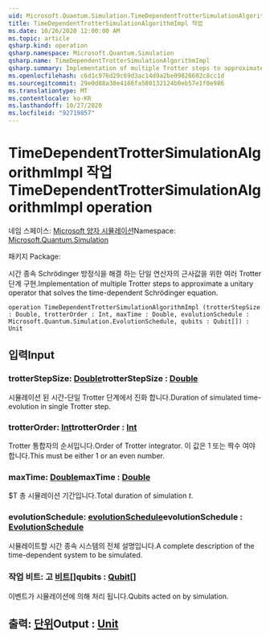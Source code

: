 ```yaml
---
uid: Microsoft.Quantum.Simulation.TimeDependentTrotterSimulationAlgorithmImpl
title: TimeDependentTrotterSimulationAlgorithmImpl 작업
ms.date: 10/26/2020 12:00:00 AM
ms.topic: article
qsharp.kind: operation
qsharp.namespace: Microsoft.Quantum.Simulation
qsharp.name: TimeDependentTrotterSimulationAlgorithmImpl
qsharp.summary: Implementation of multiple Trotter steps to approximate a unitary operator that solves the time-dependent Schrödinger equation.
ms.openlocfilehash: c6d1c976d29c69d3ac14d9a2be09826602c8cc1d
ms.sourcegitcommit: 29e0d88a30e4166fa580132124b0eb57e1f0e986
ms.translationtype: MT
ms.contentlocale: ko-KR
ms.lasthandoff: 10/27/2020
ms.locfileid: "92719857"
---
```

# <a name="timedependenttrottersimulationalgorithmimpl-operation"></a><span data-ttu-id="6977a-102">TimeDependentTrotterSimulationAlgorithmImpl 작업</span><span class="sxs-lookup"><span data-stu-id="6977a-102">TimeDependentTrotterSimulationAlgorithmImpl operation</span></span>

<span data-ttu-id="6977a-103">네임 스페이스: [Microsoft 양자 시뮬레이션](xref:Microsoft.Quantum.Simulation)</span><span class="sxs-lookup"><span data-stu-id="6977a-103">Namespace: [Microsoft.Quantum.Simulation](xref:Microsoft.Quantum.Simulation)</span></span>

<span data-ttu-id="6977a-104">패키지 [](https://nuget.org/packages/)</span><span class="sxs-lookup"><span data-stu-id="6977a-104">Package: [](https://nuget.org/packages/)</span></span>


<span data-ttu-id="6977a-105">시간 종속 Schrödinger 방정식을 해결 하는 단일 연산자의 근사값을 위한 여러 Trotter 단계 구현.</span><span class="sxs-lookup"><span data-stu-id="6977a-105">Implementation of multiple Trotter steps to approximate a unitary operator that solves the time-dependent Schrödinger equation.</span></span>

```qsharp
operation TimeDependentTrotterSimulationAlgorithmImpl (trotterStepSize : Double, trotterOrder : Int, maxTime : Double, evolutionSchedule : Microsoft.Quantum.Simulation.EvolutionSchedule, qubits : Qubit[]) : Unit
```


## <a name="input"></a><span data-ttu-id="6977a-106">입력</span><span class="sxs-lookup"><span data-stu-id="6977a-106">Input</span></span>

### <a name="trotterstepsize--double"></a><span data-ttu-id="6977a-107">trotterStepSize: [Double](xref:microsoft.quantum.lang-ref.double)</span><span class="sxs-lookup"><span data-stu-id="6977a-107">trotterStepSize : [Double](xref:microsoft.quantum.lang-ref.double)</span></span>

<span data-ttu-id="6977a-108">시뮬레이션 된 시간-단일 Trotter 단계에서 진화 합니다.</span><span class="sxs-lookup"><span data-stu-id="6977a-108">Duration of simulated time-evolution in single Trotter step.</span></span>


### <a name="trotterorder--int"></a><span data-ttu-id="6977a-109">trotterOrder: [Int](xref:microsoft.quantum.lang-ref.int)</span><span class="sxs-lookup"><span data-stu-id="6977a-109">trotterOrder : [Int](xref:microsoft.quantum.lang-ref.int)</span></span>

<span data-ttu-id="6977a-110">Trotter 통합자의 순서입니다.</span><span class="sxs-lookup"><span data-stu-id="6977a-110">Order of Trotter integrator.</span></span> <span data-ttu-id="6977a-111">이 값은 1 또는 짝수 여야 합니다.</span><span class="sxs-lookup"><span data-stu-id="6977a-111">This must be either 1 or an even number.</span></span>


### <a name="maxtime--double"></a><span data-ttu-id="6977a-112">maxTime: [Double](xref:microsoft.quantum.lang-ref.double)</span><span class="sxs-lookup"><span data-stu-id="6977a-112">maxTime : [Double](xref:microsoft.quantum.lang-ref.double)</span></span>

<span data-ttu-id="6977a-113">$T 총 시뮬레이션 기간입니다.</span><span class="sxs-lookup"><span data-stu-id="6977a-113">Total duration of simulation $t$.</span></span>


### <a name="evolutionschedule--evolutionschedule"></a><span data-ttu-id="6977a-114">evolutionSchedule: [evolutionSchedule](xref:Microsoft.Quantum.Simulation.EvolutionSchedule)</span><span class="sxs-lookup"><span data-stu-id="6977a-114">evolutionSchedule : [EvolutionSchedule](xref:Microsoft.Quantum.Simulation.EvolutionSchedule)</span></span>

<span data-ttu-id="6977a-115">시뮬레이트할 시간 종속 시스템의 전체 설명입니다.</span><span class="sxs-lookup"><span data-stu-id="6977a-115">A complete description of the time-dependent system to be simulated.</span></span>


### <a name="qubits--qubit"></a><span data-ttu-id="6977a-116">작업 비트: 고 [비트](xref:microsoft.quantum.lang-ref.qubit)[]</span><span class="sxs-lookup"><span data-stu-id="6977a-116">qubits : [Qubit](xref:microsoft.quantum.lang-ref.qubit)[]</span></span>

<span data-ttu-id="6977a-117">이벤트가 시뮬레이션에 의해 처리 됩니다.</span><span class="sxs-lookup"><span data-stu-id="6977a-117">Qubits acted on by simulation.</span></span>



## <a name="output--unit"></a><span data-ttu-id="6977a-118">출력: [단위](xref:microsoft.quantum.lang-ref.unit)</span><span class="sxs-lookup"><span data-stu-id="6977a-118">Output : [Unit](xref:microsoft.quantum.lang-ref.unit)</span></span>

